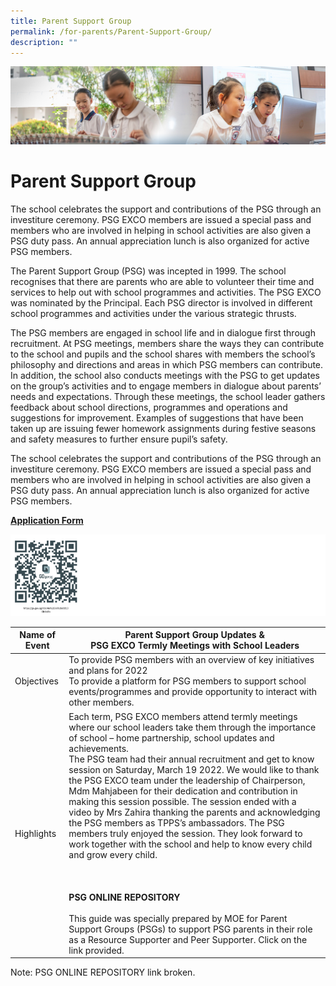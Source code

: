 ```yaml
---
title: Parent Support Group
permalink: /for-parents/Parent-Support-Group/
description: ""
---
```

![](/images/ForParents.jpg)

Parent Support Group
====================

The school celebrates the support and contributions of the PSG through an investiture ceremony. PSG EXCO members are issued a special pass and members who are involved in helping in school activities are also given a PSG duty pass. An annual appreciation lunch is also organized for active PSG members.  
  
The Parent Support Group (PSG) was incepted in 1999. The school recognises that there are parents who are able to volunteer their time and services to help out with school programmes and activities. The PSG EXCO was nominated by the Principal. Each PSG director is involved in different school programmes and activities under the various strategic thrusts.

The PSG members are engaged in school life and in dialogue first through recruitment. At PSG meetings, members share the ways they can contribute to the school and pupils and the school shares with members the school’s philosophy and directions and areas in which PSG members can contribute. In addition, the school also conducts meetings with the PSG to get updates on the group’s activities and to engage members in dialogue about parents’ needs and expectations. Through these meetings, the school leader gathers feedback about school directions, programmes and operations and suggestions for improvement. Examples of suggestions that have been taken up are issuing fewer homework assignments during festive seasons and safety measures to further ensure pupil’s safety.

The school celebrates the support and contributions of the PSG through an investiture ceremony. PSG EXCO members are issued a special pass and members who are involved in helping in school activities are also given a PSG duty pass. An annual appreciation lunch is also organized for active PSG members.

<u><b>Application Form</b></u>

![](/images/PSG1.png)

| Name of Event   | **Parent Support Group Updates &amp;<br>PSG EXCO Termly Meetings with School Leaders**                                                                                                                                                                                                                                                                                                                                                                                                                                                                                                                                                                                                                                                                                                                                                                                                                                                                               |
|-----------------|------------------------------------------------------------------------------------------------------------------------------------------------------------------------------------------------------------------------------------------------------------------------------------------------------------------------------------------------------------------------------------------------------------------------------------------------------------------------------------------------------------------------------------------------------------------------------------------------------------------------------------------------------------------------------------------------------------------------------------------------------------------------------------------------------------------------------------------------------------------------------------------------------------------------------------------------------------------|
| Objectives      | To provide PSG members with an overview of key initiatives and plans for 2022<br>To provide a platform for PSG members to support school events/programmes and provide opportunity to interact with other members.                                                                                                                                                                                                                                                                                                                                                                                                                                                                                                                                                                                                                                                                                                                                               |
| Highlights<br>  | Each term, PSG EXCO members attend termly meetings where our school leaders take them through the importance of school – home partnership, school updates and achievements.<br>The PSG team had their annual recruitment and get to know session on Saturday, March 19 2022. We would like to thank the PSG EXCO team under the leadership of Chairperson, Mdm Mahjabeen for their dedication and contribution in making this session possible. The session ended with a video by Mrs Zahira thanking the parents and acknowledging the PSG members as TPPS’s ambassadors. The PSG members truly enjoyed the session. They look forward to work together with the school and help to know every child and grow every child.<br><br><br><br>**PSG ONLINE REPOSITORY** <br><br>This guide was specially prepared by MOE for Parent Support Groups (PSGs) to support PSG parents in their role as a Resource Supporter and Peer Supporter. Click on the link  provided. |



Note: PSG ONLINE REPOSITORY link broken.